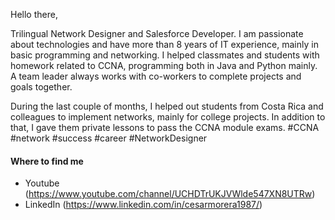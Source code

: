 Hello there,

Trilingual Network Designer and Salesforce Developer. I am passionate about technologies and have more than 8 years of IT experience, mainly in basic programming and networking. I helped classmates and students with homework related to CCNA, programming both in Java and Python mainly. A team leader always works with co-workers to complete projects and goals together.

During the last couple of months, I helped out students from Costa Rica and colleagues to implement networks, mainly for college projects. In addition to that, I gave them private lessons to pass the CCNA module exams. #CCNA #network #success #career #NetworkDesigner

#### Where to find me

- Youtube (https://www.youtube.com/channel/UCHDTrUKJVWlde547XN8UTRw)
- LinkedIn (https://www.linkedin.com/in/cesarmorera1987/)
